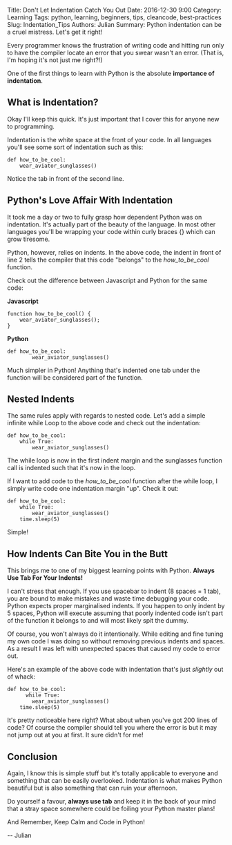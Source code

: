 Title: Don't Let Indentation Catch You Out
Date: 2016-12-30 9:00
Category: Learning
Tags: python, learning, beginners, tips, cleancode, best-practices
Slug: Indentation_Tips
Authors: Julian
Summary: Python indentation can be a cruel mistress. Let's get it right!


Every programmer knows the frustration of writing code and hitting run only to have the compiler locate an error that you swear wasn't an error. (That is, I'm hoping it's not just me right?!)

One of the first things to learn with Python is the absolute **importance of indentation**.

## What is Indentation?

Okay I'll keep this quick. It's just important that I cover this for anyone new to programming.

Indentation is the white space at the front of your code. In all languages you'll see some sort of indentation such as this:

~~~~
def how_to_be_cool:
	wear_aviator_sunglasses()
~~~~

Notice the tab in front of the second line.


## Python's Love Affair With Indentation

It took me a day or two to fully grasp how dependent Python was on indentation. It's actually part of the beauty of the language. In most other languages you'll be wrapping your code within curly braces {} which can grow tiresome.

Python, however, relies on indents. In the above code, the indent in front of line 2 tells the compiler that this code "belongs" to the *how_to_be_cool* function.

Check out the difference between Javascript and Python for the same code:

**Javascript**
~~~~
function how_to_be_cool() {
	wear_aviator_sunglasses();
}
~~~~

**Python**
~~~~
def how_to_be_cool:
        wear_aviator_sunglasses()
~~~~

Much simpler in Python! Anything that's indented one tab under the function will be considered part of the function.


## Nested Indents

The same rules apply with regards to nested code. Let's add a simple infinite while Loop to the above code and check out the indentation:

~~~~
def how_to_be_cool:
	while True:
		wear_aviator_sunglasses()
~~~~

The while loop is now in the first indent margin and the sunglasses function call is indented such that it's now in the loop.

If I want to add code to the *how_to_be_cool* function after the while loop, I simply write code one indentation margin "up". Check it out:

~~~~
def how_to_be_cool:
	while True:
		wear_aviator_sunglasses()
	time.sleep(5)
~~~~

Simple!


## How Indents Can Bite You in the Butt

This brings me to one of my biggest learning points with Python. **Always Use Tab For Your Indents!**

I can't stress that enough. If you use spacebar to indent (8 spaces = 1 tab), you are bound to make mistakes and waste time debugging your code. Python expects proper marginalised indents. If you happen to only indent by 5 spaces, Python will execute assuming that poorly indented code isn't part of the function it belongs to and will most likely spit the dummy.

Of course, you won't always do it intentionally. While editing and fine tuning my own code I was doing so without removing previous indents and spaces. As a result I was left with unexpected spaces that caused my code to error out.

Here's an example of the above code with indentation that's just *slightly* out of whack:

~~~~
def how_to_be_cool:
      while True:
		wear_aviator_sunglasses()
	time.sleep(5)
~~~~

It's pretty noticeable here right? What about when you've got 200 lines of code? Of course the compiler should tell you where the error is but it may not jump out at you at first. It sure didn't for me!


## Conclusion

Again, I know this is simple stuff but it's totally applicable to everyone and something that can be easily overlooked.
Indentation is what makes Python beautiful but is also something that can ruin your afternoon.

Do yourself a favour, **always use tab** and keep it in the back of your mind that a stray space somewhere could be foiling your Python master plans!

And Remember, Keep Calm and Code in Python!

-- Julian
